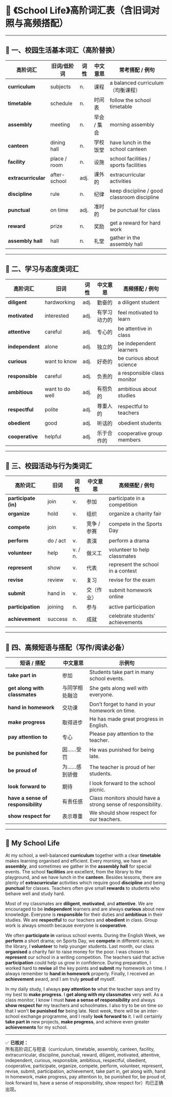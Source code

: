 # 🏫 《School Life》高阶词汇表（含旧词对照与高频搭配）

---

## 🔹 一、校园生活基本词汇（高阶替换）

|高阶词汇|旧词/低阶词|词性|中文意思|常考搭配 / 例句|
|---|---|---|---|---|
|**curriculum**|subjects|n.|课程|a balanced curriculum（均衡课程）|
|**timetable**|schedule|n.|时间表|follow the school timetable|
|**assembly**|meeting|n.|早会 / 集会|morning assembly|
|**canteen**|dining hall|n.|学校饭堂|have lunch in the school canteen|
|**facility**|place / room|n.|设施|school facilities / sports facilities|
|**extracurricular**|after-school|adj.|课外的|extracurricular activities|
|**discipline**|rule|n.|纪律|keep discipline / good classroom discipline|
|**punctual**|on time|adj.|准时的|be punctual for class|
|**reward**|prize|n.|奖励|get a reward for hard work|
|**assembly hall**|hall|n.|礼堂|gather in the assembly hall|

---

## 🔹 二、学习与态度类词汇

|高阶词汇|旧词|词性|中文意思|高频搭配 / 例句|
|---|---|---|---|---|
|**diligent**|hardworking|adj.|勤奋的|a diligent student|
|**motivated**|interested|adj.|有学习动力的|feel motivated to learn|
|**attentive**|careful|adj.|专心的|be attentive in class|
|**independent**|alone|adj.|独立的|be independent learners|
|**curious**|want to know|adj.|好奇的|be curious about science|
|**responsible**|careful|adj.|负责的|a responsible class monitor|
|**ambitious**|want to do well|adj.|有抱负的|ambitious about studies|
|**respectful**|polite|adj.|尊重人的|respectful to teachers|
|**obedient**|good|adj.|听话的|obedient students|
|**cooperative**|helpful|adj.|乐于合作的|cooperative group members|

---

## 🔹 三、校园活动与行为类词汇

|高阶词汇|旧词|词性|中文意思|高频搭配 / 例句|
|---|---|---|---|---|
|**participate (in)**|join|v.|参加|participate in a competition|
|**organize**|hold|v.|组织|organize a charity fair|
|**compete**|join|v.|竞争 / 参赛|compete in the Sports Day|
|**perform**|do / act|v.|表演|perform a drama|
|**volunteer**|help|v. / n.|做义工|volunteer to help classmates|
|**represent**|show|v.|代表|represent the school in a contest|
|**revise**|review|v.|复习|revise for the exam|
|**submit**|hand in|v.|交（作业）|submit homework online|
|**participation**|joining|n.|参与|active participation|
|**achievement**|success|n.|成就|celebrate students’ achievements|

---

## 🔹 四、高频短语与搭配（写作/阅读必备）

|短语 / 搭配|中文意思|示例句|
|---|---|---|
|**take part in**|参加|Students take part in many school events.|
|**get along with classmates**|与同学相处融洽|She gets along well with everyone.|
|**hand in homework**|交功课|Don’t forget to hand in your homework on time.|
|**make progress**|取得进步|He has made great progress in English.|
|**pay attention to**|专心|Please pay attention to the teacher.|
|**be punished for**|因……受罚|He was punished for being late.|
|**be proud of**|为……感到骄傲|The teacher is proud of her students.|
|**look forward to**|期待|I look forward to the school picnic.|
|**have a sense of responsibility**|有责任感|Class monitors should have a strong sense of responsibility.|
|**show respect for**|表示尊重|We should show respect for our teachers.|

---
## 🏫 **My School Life**

At my school, a well-balanced **curriculum** together with a clear **timetable** makes learning organised and efficient. Every morning, we have an **assembly**, and sometimes we gather in the **assembly hall** for special events. The school **facilities** are excellent, from the library to the playground, and we have lunch in the **canteen**. Besides lessons, there are plenty of **extracurricular** activities which require good **discipline** and being **punctual** for classes. Teachers often give small **rewards** to students who behave well and study hard.

Most of my classmates are **diligent**, **motivated**, and **attentive**. We are encouraged to be **independent** learners and are always **curious** about new knowledge. Everyone is **responsible** for their duties and **ambitious** in their studies. We are **respectful** to our teachers and **obedient** in class. Group work is always smooth because everyone is **cooperative**.

We often **participate in** various school events. During the English Week, we **perform** a short drama; on Sports Day, we **compete** in different races; in the library, I **volunteer** to help younger students. Last month, our class **organised** a charity fair to raise money for the poor. I was chosen to **represent** our school in a writing competition. The teachers said that active **participation** could help us grow in confidence. During preparation, I worked hard to **revise** all the key points and **submit** my homework on time. I always remember to **hand in homework** properly. Finally, I received an **achievement** award, and I am truly **proud of** myself.

In my daily study, I always **pay attention to** what the teacher says and try my best to **make progress**. I **get along with my classmates** very well. As a class monitor, I know I must **have a sense of responsibility** and always **show respect for** my teachers and schoolmates. I also try to be on time so that I won’t **be punished for** being late. Next week, there will be an inter-school exchange programme, and I really **look forward to** it. I will certainly **take part in** new projects, **make progress**, and achieve even greater **achievements** for my school.

---

✅ **已核对：**  
所有高阶词汇与短语（curriculum, timetable, assembly, canteen, facility, extracurricular, discipline, punctual, reward, diligent, motivated, attentive, independent, curious, responsible, ambitious, respectful, obedient, cooperative, participate, organize, compete, perform, volunteer, represent, revise, submit, participation, achievement, take part in, get along with, hand in homework, make progress, pay attention to, be punished for, be proud of, look forward to, have a sense of responsibility, show respect for）均已正确出现。
